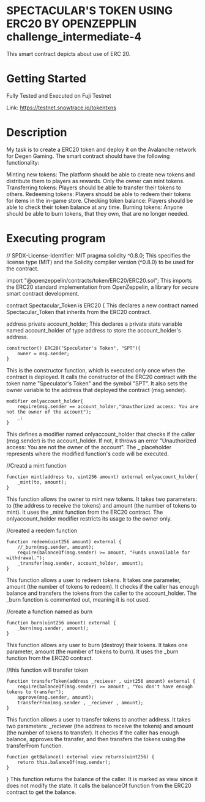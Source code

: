 # SPECTACULAR'S TOKEN USING ERC20 BY OPENZEPPLIN challenge_intermediate-4
This smart contract depicts about use of ERC 20.

# Getting Started
Fully Tested and Executed on Fuji Testnet

Link: https://testnet.snowtrace.io/tokentxns
# Description
My task is to create a ERC20 token and deploy it on the Avalanche network for Degen Gaming. The smart contract should have the following functionality:

Minting new tokens: The platform should be able to create new tokens and distribute them to players as rewards. Only the owner can mint tokens.
Transferring tokens: Players should be able to transfer their tokens to others.
Redeeming tokens: Players should be able to redeem their tokens for items in the in-game store.
Checking token balance: Players should be able to check their token balance at any time.
Burning tokens: Anyone should be able to burn tokens, that they own, that are no longer needed.

# Executing program
// SPDX-License-Identifier: MIT
pragma solidity ^0.8.0;
This specifies the license type (MIT) and the Solidity compiler version (^0.8.0) to be used for the contract.

import "@openzeppelin/contracts/token/ERC20/ERC20.sol";
This imports the ERC20 standard implementation from OpenZeppelin, a library for secure smart contract development.

contract Spectacular_Token is ERC20 {
This declares a new contract named Spectacular_Token that inherits from the ERC20 contract.

address private account_holder;
This declares a private state variable named account_holder of type address to store the account_holder's address.

    constructor() ERC20("Speculator's Token", "SPT"){
        owner = msg.sender;
    }
This is the constructor function, which is executed only once when the contract is deployed. It calls the constructor of the ERC20 contract with the token name "Speculator's Token" and the symbol "SPT". It also sets the owner variable to the address that deployed the contract (msg.sender).

    modifier onlyaccount_holder{
        require(msg.sender == account_holder,"Unauthorized access: You are not the owner of the account");
        _;
    }
    
This defines a modifier named onlyaccount_holder that checks if the caller (msg.sender) is the account_holder. If not, it throws an error "Unauthorized access: You are not the owner of the account". The _ placeholder represents where the modified function's code will be executed.

//Creatd a mint function

    function mint(address to, uint256 amount) external onlyaccount_holder{
        _mint(to, amount);
    }
    
This function allows the owner to mint new tokens. It takes two parameters: to (the address to receive the tokens) and amount (the number of tokens to mint). It uses the _mint function from the ERC20 contract. The onlyaccount_holder modifier restricts its usage to the owner only.

//created a reedem function

    function redeem(uint256 amount) external {
        //_burn(msg.sender, amount);
        require(balanceOf(msg.sender) >= amount, "Funds unavailable for withdrawal.");
        _transfer(msg.sender, account_holder, amount);
    }
    
This function allows a user to redeem tokens. It takes one parameter, amount (the number of tokens to redeem). It checks if the caller has enough balance and transfers the tokens from the caller to the account_holder. The _burn function is commented out, meaning it is not used.

//create a function named as burn

    function burn(uint256 amount) external {
        _burn(msg.sender, amount);
    }
    
This function allows any user to burn (destroy) their tokens. It takes one parameter, amount (the number of tokens to burn). It uses the _burn function from the ERC20 contract.

//this function will transfer token

    function transferToken(address _reciever , uint256 amount) external {
        require(balanceOf(msg.sender) >= amount , "You don't have enough tokens to transfer");
        approve(msg.sender, amount);
        transferFrom(msg.sender , _reciever , amount);
    }
    
This function allows a user to transfer tokens to another address. It takes two parameters: _reciever (the address to receive the tokens) and amount (the number of tokens to transfer). It checks if the caller has enough balance, approves the transfer, and then transfers the tokens using the transferFrom function.

    function getBalance() external view returns(uint256) {
        return this.balanceOf(msg.sender);
    }
}
This function returns the balance of the caller. It is marked as view since it does not modify the state. It calls the balanceOf function from the ERC20 contract to get the balance.
